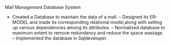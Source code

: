 Mall Management Database System

-  Created a Database to maintain the data of a mall.
–  Designed its ER-MODEL and made its corresponding relational model,along with setting up various dependencies among its attributes.
–  Normalised database to maximum extent to remove redundancy and reduce the space wastage.
–  Implemented the database in Sqldeveloper.
